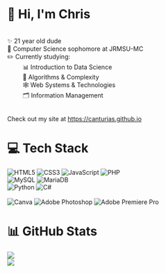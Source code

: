 # 🌺 Hi, I'm Chris <br>
<br>
✨ 21 year old dude <br>
🏫 Computer Science sophomore at JRMSU-MC <br>
✏️ Currently studying: <br>
&nbsp;&nbsp;&nbsp;&nbsp;&nbsp;&nbsp;&nbsp;&nbsp; 📊 Introduction to Data Science <br>
&nbsp;&nbsp;&nbsp;&nbsp;&nbsp;&nbsp;&nbsp;&nbsp; 🧮 Algorithms & Complexity <br>
&nbsp;&nbsp;&nbsp;&nbsp;&nbsp;&nbsp;&nbsp;&nbsp; 🕸️ Web Systems & Technologies <br>
&nbsp;&nbsp;&nbsp;&nbsp;&nbsp;&nbsp;&nbsp;&nbsp; 🗂️ Information Management <br> <br>

Check out my site at https://canturias.github.io <br>


# 💻 Tech Stack

![HTML5](https://img.shields.io/badge/html5-%23E34F26.svg?style=for-the-badge&logo=html5&logoColor=white) 
![CSS3](https://img.shields.io/badge/css3-%231572B6.svg?style=for-the-badge&logo=css3&logoColor=white) 
![JavaScript](https://img.shields.io/badge/javascript-%23323330.svg?style=for-the-badge&logo=javascript&logoColor=%23F7DF1E) 
![PHP](https://img.shields.io/badge/php-%23777BB4.svg?style=for-the-badge&logo=php&logoColor=white) 
<br>
![MySQL](https://img.shields.io/badge/mysql-4479A1.svg?style=for-the-badge&logo=mysql&logoColor=white) 
![MariaDB](https://img.shields.io/badge/MariaDB-003545?style=for-the-badge&logo=mariadb&logoColor=white) 
<br>
![Python](https://img.shields.io/badge/python-3670A0?style=for-the-badge&logo=python&logoColor=ffdd54)
![C#](https://img.shields.io/badge/c%23-%23239120.svg?style=for-the-badge&logo=csharp&logoColor=white) 
<br> <br>
![Canva](https://img.shields.io/badge/Canva-%2300C4CC.svg?style=for-the-badge&logo=Canva&logoColor=white) 
![Adobe Photoshop](https://img.shields.io/badge/adobe%20photoshop-%2331A8FF.svg?style=for-the-badge&logo=adobe%20photoshop&logoColor=white) 
![Adobe Premiere Pro](https://img.shields.io/badge/Adobe%20Premiere%20Pro-9999FF.svg?style=for-the-badge&logo=Adobe%20Premiere%20Pro&logoColor=white) 

# 📊 GitHub Stats
![](https://github-readme-stats.vercel.app/api/top-langs/?username=canturias&theme=dark&hide_border=false&include_all_commits=true&count_private=true&layout=compact) <br/>
![](https://github-readme-stats.vercel.app/api?username=canturias&theme=dark&hide_border=false&include_all_commits=true&count_private=false)<br/>





